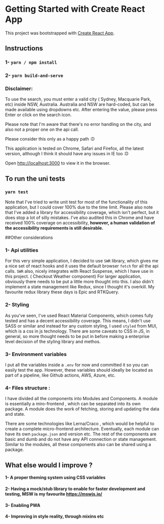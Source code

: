 # Getting Started with Create React App

This project was bootstrapped with [Create React App](https://github.com/facebook/create-react-app).

## Instructions

### 1- `yarn / npm install`
### 2- `yarn build-and-serve`

### Disclaimer:
To use the search, you must enter a valid city ( Sydney, Macquarie Park, etc) inside NSW, Australia.
Australia and NSW are hard-coded, but can be made available using dropdowns etc.
After entering the value, please press Enter or click on the search icon.

Please note that I'm aware that there's no error handling on the city, and also not a proper one on the api call.

Please consider this only as a happy path :D

This application is tested on Chrome, Safari and Firefox, all the latest version, although I think it should have any issues in IE too :D

Open [http://localhost:3000](http://localhost:3000) to view it in the browser.

## To run the uni tests
### `yarn test`

Note that I've tried to write unit test for most of the functionality of this application, but I could cover 100% due to the time limit.
Please also note that I've added a library for accessibility coverage, which isn't perfect, but it does stop a lot of silly mistakes.
I've also audited this in Chrome and have received 100% coverage on accessibility, **however, a human validation of the accessibility requirements is still desirable.**


##Other considerations

### 1- Api utilities
For this very simple application, I decided to use `SWR` library, which gives me a nice set of react hooks and it uses the default browser `fetch` for all the api calls.
`SWR` also, nicely integrates with React Suspense, which I have use in this project. ( Checkout Weather component)
For larger application, obviously there needs to be put a little more thought into this.
I also didn't implement a state management like Redux, since I thought it's overkill. 
My favourite redux library these days is Epic and RTKQuery.

### 2- Styling
As you've seen, I've used React Material Components, which comes fully tested and has a decent accessibility coverage.
This means, I didn't use SASS or similar and instead for any custom styling, I used `styled` from MUI, which is a css in js technology.
There are some caveats to CSS in JS, in general, so more thought needs to be put in before making a enterprise level decision of the styling library and methos.

### 3- Environment variables
I put all the variables inside a `.env` for now and committed it so you can easily test the app.
However, these variables should ideally be located as part of a pipeline, like Github actions, AWS, Azure, etc.

### 4- Files structure : 
I have divided all the components into Modules and Components.
A module is essentially a miro-frontend , which can be separated into its own package.
A module does the work of fetching, storing and updating the data and state.

There are some technologies like Lerna/Craco , which would be helpful to create a complete micro-frontend architecture.
Eventually, each module can have its own `package.json` and version etc.
The rest of the components are basic and dumb and do not have any API connection or state management.
Similar to the modules, all these components also can be shared using a package.




## What else would I improve ?
#### 1- A proper theming system using CSS variables
#### 2- Having a mock/stub library to enable for faster development and testing, MSW is my favourite https://mswjs.io/
#### 3- Enabling PWA
#### 4- Improving in style reality, through mixins etc

